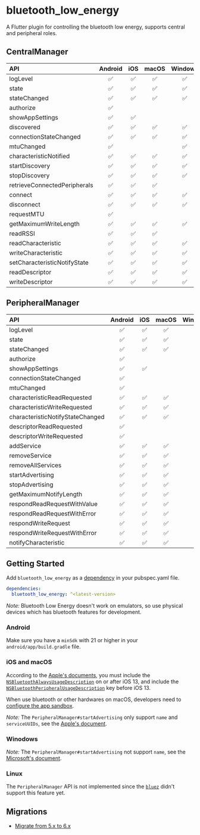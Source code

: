 # bluetooth_low_energy

A Flutter plugin for controlling the bluetooth low energy, supports central and peripheral roles.

## CentralManager

|API|Android|iOS|macOS|Windows|Linux|
|:-|:-:|:-:|:-:|:-:|:-:|
|logLevel|✅|✅|✅|✅|✅|
|state|✅|✅|✅|✅|✅|
|stateChanged|✅|✅|✅|✅|✅|
|authorize|✅|||||
|showAppSettings|✅|✅||||
|discovered|✅|✅|✅|✅|✅|
|connectionStateChanged|✅|✅|✅|✅|✅|
|mtuChanged|✅|||✅||
|characteristicNotified|✅|✅|✅|✅|✅|
|startDiscovery|✅|✅|✅|✅|✅|
|stopDiscovery|✅|✅|✅|✅|✅|
|retrieveConnectedPeripherals|✅|✅|✅||✅|
|connect|✅|✅|✅|✅|✅|
|disconnect|✅|✅|✅|✅|✅|
|requestMTU|✅|||||
|getMaximumWriteLength|✅|✅|✅|✅|✅|
|readRSSI|✅|✅|✅||✅|
|readCharacteristic|✅|✅|✅|✅|✅|
|writeCharacteristic|✅|✅|✅|✅|✅|
|setCharacteristicNotifyState|✅|✅|✅|✅|✅|
|readDescriptor|✅|✅|✅|✅|✅|
|writeDescriptor|✅|✅|✅|✅|✅|

## PeripheralManager

|API|Android|iOS|macOS|Windows|Linux|
|:-|:-:|:-:|:-:|:-:|:-:|
|logLevel|✅|✅|✅|✅||
|state|✅|✅|✅|✅||
|stateChanged|✅|✅|✅|✅||
|authorize|✅|||||
|showAppSettings|✅|✅||||
|connectionStateChanged|✅|||||
|mtuChanged|✅|||✅||
|characteristicReadRequested|✅|✅|✅|✅||
|characteristicWriteRequested|✅|✅|✅|✅||
|characteristicNotifyStateChanged|✅|✅|✅|✅||
|descriptorReadRequested|✅|||✅||
|descriptorWriteRequested|✅|||✅||
|addService|✅|✅|✅|✅||
|removeService|✅|✅|✅|✅||
|removeAllServices|✅|✅|✅|✅||
|startAdvertising|✅|✅|✅|✅||
|stopAdvertising|✅|✅|✅|✅||
|getMaximumNotifyLength|✅|✅|✅|✅||
|respondReadRequestWithValue|✅|✅|✅|✅||
|respondReadRequestWithError|✅|✅|✅|✅||
|respondWriteRequest|✅|✅|✅|✅||
|respondWriteRequestWithError|✅|✅|✅|✅||
|notifyCharacteristic|✅|✅|✅|✅||

## Getting Started

Add `bluetooth_low_energy` as a [dependency][1] in your pubspec.yaml file.

``` YAML
dependencies:
  bluetooth_low_energy: ^<latest-version>
```

*Note:* Bluetooth Low Energy doesn't work on emulators, so use physical devices which has bluetooth features for development.

### Android

Make sure you have a `minSdk` with 21 or higher in your `android/app/build.gradle` file.

### iOS and macOS

According to the [Apple's documents][2], you must include the [`NSBluetoothAlwaysUsageDescription`][3] on or after iOS 13, and include the [`NSBluetoothPeripheralUsageDescription`][4] key before iOS 13.

When use bluetooth or other hardwares on macOS, developers need to [configure the app sandbox][5].

*Note:* The `PeripheralManager#startAdvertising` only support `name` and `serviceUUIDs`, see the [Apple's document][6].

### Winodows

*Note:* The `PeripheralManager#startAdvertising` not support `name`, see the [Microsoft's document][7].

### Linux

The `PeripheralManager` API is not implemented since the [`bluez`][8] didn't support this feature yet.

## Migrations

* [Migrate from 5.x to 6.x][9]

[1]: https://docs.flutter.dev/packages-and-plugins/using-packages
[2]: https://developer.apple.com/documentation/corebluetooth
[3]: https://developer.apple.com/documentation/bundleresources/information_property_list/nsbluetoothalwaysusagedescription
[4]: https://developer.apple.com/documentation/bundleresources/information_property_list/nsbluetoothperipheralusagedescription
[5]: https://developer.apple.com/documentation/xcode/configuring-the-macos-app-sandbox#Enable-access-to-restricted-resources
[6]: https://developer.apple.com/documentation/corebluetooth/cbperipheralmanager/1393252-startadvertising
[7]: https://learn.microsoft.com/en-us/uwp/api/windows.devices.bluetooth.advertisement.bluetoothleadvertisementpublisher.advertisement?view=winrt-22621
[8]: https://github.com/canonical/bluez.dart
[9]: doc/migrations/migration-v6.md